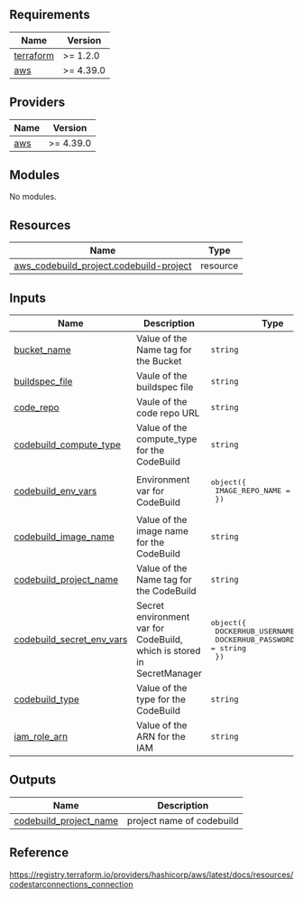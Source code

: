 <!-- BEGIN_TF_DOCS -->
## Requirements

| Name | Version |
|------|---------|
| <a name="requirement_terraform"></a> [terraform](#requirement\_terraform) | >= 1.2.0 |
| <a name="requirement_aws"></a> [aws](#requirement\_aws) | >= 4.39.0 |

## Providers

| Name | Version |
|------|---------|
| <a name="provider_aws"></a> [aws](#provider\_aws) | >= 4.39.0 |

## Modules

No modules.

## Resources

| Name | Type |
|------|------|
| [aws_codebuild_project.codebuild-project](https://registry.terraform.io/providers/hashicorp/aws/latest/docs/resources/codebuild_project) | resource |

## Inputs

| Name | Description | Type | Default | Required |
|------|-------------|------|---------|:--------:|
| <a name="input_bucket_name"></a> [bucket\_name](#input\_bucket\_name) | Value of the Name tag for the Bucket | `string` | n/a | yes |
| <a name="input_buildspec_file"></a> [buildspec\_file](#input\_buildspec\_file) | Vaule of the buildspec file | `string` | `"buildspec.yml"` | no |
| <a name="input_code_repo"></a> [code\_repo](#input\_code\_repo) | Vaule of the code repo URL | `string` | n/a | yes |
| <a name="input_codebuild_compute_type"></a> [codebuild\_compute\_type](#input\_codebuild\_compute\_type) | Value of the compute\_type for the CodeBuild | `string` | `"BUILD_GENERAL1_SMALL"` | no |
| <a name="input_codebuild_env_vars"></a> [codebuild\_env\_vars](#input\_codebuild\_env\_vars) | Environment var for CodeBuild | <pre>object({<br>    IMAGE_REPO_NAME = string<br>  })</pre> | n/a | yes |
| <a name="input_codebuild_image_name"></a> [codebuild\_image\_name](#input\_codebuild\_image\_name) | Value of the image name for the CodeBuild | `string` | `"aws/codebuild/amazonlinux2-x86_64-standard:4.0"` | no |
| <a name="input_codebuild_project_name"></a> [codebuild\_project\_name](#input\_codebuild\_project\_name) | Value of the Name tag for the CodeBuild | `string` | n/a | yes |
| <a name="input_codebuild_secret_env_vars"></a> [codebuild\_secret\_env\_vars](#input\_codebuild\_secret\_env\_vars) | Secret environment var for CodeBuild, which is stored in SecretManager | <pre>object({<br>    DOCKERHUB_USERNAME = string<br>    DOCKERHUB_PASSWORD = string<br>  })</pre> | <pre>{<br>  "DOCKERHUB_PASSWORD": "dockerhub:password",<br>  "DOCKERHUB_USERNAME": "dockerhub:username"<br>}</pre> | no |
| <a name="input_codebuild_type"></a> [codebuild\_type](#input\_codebuild\_type) | Value of the type for the CodeBuild | `string` | `"LINUX_CONTAINER"` | no |
| <a name="input_iam_role_arn"></a> [iam\_role\_arn](#input\_iam\_role\_arn) | Value of the ARN for the IAM | `string` | n/a | yes |

## Outputs

| Name | Description |
|------|-------------|
| <a name="output_codebuild_project_name"></a> [codebuild\_project\_name](#output\_codebuild\_project\_name) | project name of codebuild |
<!-- END_TF_DOCS -->

## Reference

https://registry.terraform.io/providers/hashicorp/aws/latest/docs/resources/codestarconnections_connection
